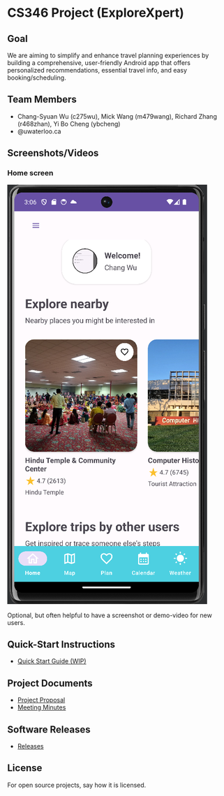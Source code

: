 # CS346 Project (ExploreXpert)

## Goal
We are aiming to simplify and enhance travel planning experiences by building a comprehensive, user-friendly Android app that offers personalized recommendations, essential travel info, and easy booking/scheduling. 

## Team Members

* Chang-Syuan Wu (c275wu), Mick Wang (m479wang), Richard Zhang (r468zhan), Yi Bo Cheng (ybcheng)
* @uwaterloo.ca

## Screenshots/Videos
### Home screen
![Home screen](screenshots/home_screen.png)

Optional, but often helpful to have a screenshot or demo-video for new users.

## Quick-Start Instructions
* [Quick Start Guide (WIP)](https://git.uwaterloo.ca/c275wu/cs346-project/-/wikis/Quick-Start-Guide)

## Project Documents
* [Project Proposal](https://git.uwaterloo.ca/c275wu/cs346-project/-/wikis/Project-Proposal)
* [Meeting Minutes](https://git.uwaterloo.ca/c275wu/cs346-project/-/wikis/Meeting-Minutes)

## Software Releases
* [Releases](https://git.uwaterloo.ca/c275wu/cs346-project/-/releases)

## License
For open source projects, say how it is licensed.
